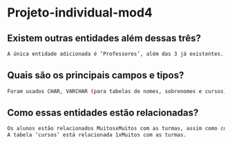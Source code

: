 # Projeto-individual-mod4


## Existem outras entidades além dessas três?
```sh
A única entidade adicionada é ‘Professores’, além das 3 já existentes.
```

## Quais são os principais campos e tipos?
```sh
Foram usados CHAR, VARCHAR (para tabelas de nomes, sobrenomes e cursos) e INT para as colunas.
```

## Como essas entidades estão relacionadas?
```sh
Os alunos estão relacionados MuitosxMuitos com as turmas, assim como com os professores e os professores com os alunos. 
A tabela ‘cursos’ está relacionada 1xMuitos com as turmas.
```
